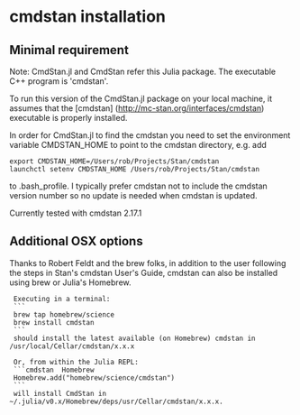 # cmdstan installation

## Minimal requirement

Note: CmdStan.jl and CmdStan refer this Julia package. The executable C++ program is 'cmdstan'.

To run this version of the CmdStan.jl package on your local machine, it assumes that the  [cmdstan] (http://mc-stan.org/interfaces/cmdstan) executable is properly installed.

In order for CmdStan.jl to find the cmdstan you need to set the environment variable CMDSTAN_HOME to point to the cmdstan directory, e.g. add

```
export CMDSTAN_HOME=/Users/rob/Projects/Stan/cmdstan
launchctl setenv CMDSTAN_HOME /Users/rob/Projects/Stan/cmdstan
```

to .bash_profile. I typically prefer cmdstan not to include the cmdstan version number so no update is needed when cmdstan is updated.

Currently tested with cmdstan 2.17.1

## Additional OSX options

Thanks to Robert Feldt and the brew folks, in addition to the user following the steps in Stan's cmdstan User's Guide, cmdstan can also be installed using brew or Julia's Homebrew.

	 Executing in a terminal:
	 ```
	 brew tap homebrew/science
	 brew install cmdstan
	 ```
	 should install the latest available (on Homebrew) cmdstan in /usr/local/Cellar/cmdstan/x.x.x
	 
	 Or, from within the Julia REPL:
	 ```cmdstan  Homebrew
	 Homebrew.add("homebrew/science/cmdstan")
	 ```
	 will install CmdStan in ~/.julia/v0.x/Homebrew/deps/usr/Cellar/cmdstan/x.x.x.

